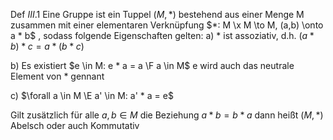Def $III$.1
Eine Gruppe ist ein Tuppel $(M, *)$ bestehend aus einer Menge M zusammen mit einer elementaren Verknüpfung $*: M \x M \to M, (a,b) \onto a * b$ ,
sodass folgende Eigenschaften gelten:
a) \* ist assoziativ, d.h. $(a * b) * c = a * (b * c)$

b) Es existiert $e \in M: e * a = a \F a \in M$
e wird auch das neutrale Element von \* gennant

c) $\forall a \in M \E a' \in M: a' * a = e$

Gilt zusätzlich für alle $a, b \in M$ die Beziehung $a*b = b * a$ dann heißt $(M, *)$ Abelsch oder auch Kommutativ
